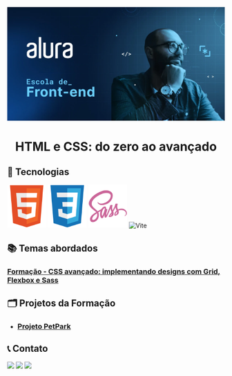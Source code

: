 <img src="./CSS-avancado/img/alura-02.webp">

<div style="text-align: center;">
    <h1> HTML e CSS: do zero ao avançado </h1>
</div>

## 🚀 Tecnologias

<div>
  <img alt="Misael-HTML" height="100" width="90" src="https://raw.githubusercontent.com/devicons/devicon/master/icons/html5/html5-original.svg">
  <img alt="Misael-CSS" height="100" width="90" src="https://raw.githubusercontent.com/devicons/devicon/master/icons/css3/css3-original.svg">
  <img alt="Misael-SASS" height="100" width="90" src="https://raw.githubusercontent.com/devicons/devicon/master/icons/sass/sass-original.svg">
  <img alt="Vite" height="100" width="90" src="https://raw.githubusercontent.com/vitejs/vite/main/docs/public/logo.svg">
</div>


## 📚 Temas abordados

### [Formação - CSS avançado: implementando designs com Grid, Flexbox e Sass](CSS-avancado/menu.md)

## 🗂️ Projetos da Formação

- ### [Projeto PetPark](https://petpark-xi.vercel.app/)


<h2> 📞 Contato</h2>
<div> 
  <a href="https://instagram.com/misaelvborges" target="_blank"><img src="https://img.shields.io/badge/-Instagram-%23E4405F?style=for-the-badge&logo=instagram&logoColor=white" target="_blank"></a>
  <a href = "mailto:misaelborges1981@gmail.com"><img src="https://img.shields.io/badge/-Gmail-%23333?style=for-the-badge&logo=gmail&logoColor=white" target="_blank"></a>
  <a href="https://www.linkedin.com/in/misael-borges-5a5214181" target="_blank"><img src="https://img.shields.io/badge/-LinkedIn-%230077B5?style=for-the-badge&logo=linkedin&logoColor=white" target="_blank"></a> 
  <a href= https://img.shields.io/badge/WhatsApp-25D366?style=for-the-badge&logo=whatsapp&logoColor=white></a>
</div>









